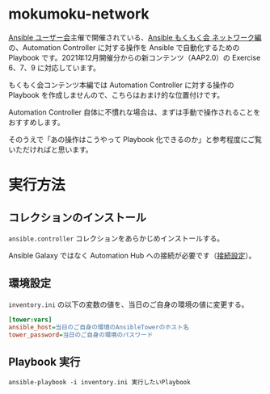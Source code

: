 # mokumoku-network

[Ansible ユーザー会](https://ansible-users.connpass.com/)主催で開催されている、[Ansible もくもく会 ネットワーク編](https://aap2.demoredhat.com/exercises/ansible_network/)の、Automation Controller  に対する操作を Ansible で自動化するための Playbook です。2021年12月開催分からの新コンテンツ（AAP2.0）の Exercise 6、7、9 に対応しています。

もくもく会コンテンツ本編では Automation Controller に対する操作の Playbook を作成しませんので、こちらはおまけ的な位置付けです。

Automation Controller 自体に不慣れな場合は、まずは手動で操作されることをおすすめします。

そのうえで「あの操作はこうやって Playbook 化できるのか」と参考程度にご覧いただければと思います。

# 実行方法

## コレクションのインストール

`ansible.controller` コレクションをあらかじめインストールする。

Ansible Galaxy ではなく Automation Hub への接続が必要です（[接続設定](https://tekunabe.hatenablog.jp/entry/2020/12/27/ansible_galaxy_automation_hub)）。
## 環境設定
`inventory.ini` の以下の変数の値を、当日のご自身の環境の値に変更する。

```ini
[tower:vars]
ansible_host=当日のご自身の環境のAnsibleTowerのホスト名
tower_password=当日のご自身の環境のパスワード
```

## Playbook 実行
```
ansible-playbook -i inventory.ini 実行したいPlaybook
```
